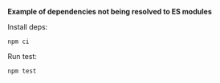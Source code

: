 **Example of dependencies not being resolved to ES modules**

Install deps:

```shell
npm ci
```

Run test:

```shell
npm test
```
